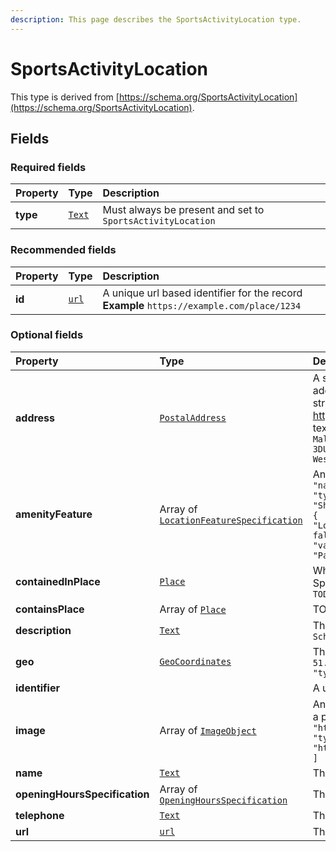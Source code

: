 ```yaml
---
description: This page describes the SportsActivityLocation type.
---
```


# SportsActivityLocation

This type is derived from [https://schema.org/SportsActivityLocation](https://schema.org/SportsActivityLocation).

## **Fields**

### **Required fields**

| Property | Type | Description |
| :--- | :--- | :--- |
| **type** |  [`Text`](https://schema.org/Text) |  Must always be present and set to `SportsActivityLocation` |

### **Recommended fields**

| Property | Type | Description |
| :--- | :--- | :--- |
| **id** |  [`url`](https://schema.org/url) |  A unique url based identifier for the record  **Example**  `https://example.com/place/1234` |

### **Optional fields**

| Property | Type | Description |
| :--- | :--- | :--- |
| **address** |  [`PostalAddress`](https://docs.openactive.io/data-model/types/postaladdress) |  A structured PostalAddress object for the Place.  Ideally the address should be provided using the PostalAddress structured format. Google Reserve requires https://schema.org/PostalAddress and will not accept plain text addresses.  **Example**  `{   "addressLocality": "New Malden",   "addressRegion": "London",   "postalCode": "NW5 3DU",   "streetAddress": "Raynes Park High School, 46A West Barnes Lane",   "type": "PostalAddress" }` |
| **amenityFeature** |  Array of [`LocationFeatureSpecification`](https://docs.openactive.io/data-model/types/locationfeaturespecification) |  An array listing the Ammenities of the Place.  **Example**  `[   {     "name": "Changing Facilities",     "value": true,     "type": "ChangingFacilities"   },   {     "name": "Showers",     "value": false,     "type": "Showers"   },   {     "name": "Lockers",     "value": true,     "type": "Lockers"   },   {     "name": "Towels",     "value": false,     "type": "Towels"   },   {     "name": "Creche",     "value": false,     "type": "Creche"   },   {     "name": "Parking",     "value": true,     "type": "Parking"   } ]` |
| **containedInPlace** |  [`Place`](https://docs.openactive.io/data-model/types/place) |  While a \`url\` is not specified as an option in the Modelling Specification, it is necessary to link entities in RPDE.  **Example**  `TODO` |
| **containsPlace** |  Array of [`Place`](https://docs.openactive.io/data-model/types/place) |  TODO  **Example**  `TODO` |
| **description** |  [`Text`](https://schema.org/Text) |  The description of the Place  **Example**  `Raynes Park High School in London` |
| **geo** |  [`GeoCoordinates`](https://docs.openactive.io/data-model/types/geocoordinates) |  The geo coordinates of the Place.  **Example**  `{   "latitude": 51.4034423828125,   "longitude": -0.2369088977575302,   "type": "GeoCoordinates" }` |
| **identifier** |  |  A unique identifier for the record  **Example**  `1234` |
| **image** |  Array of [`ImageObject`](https://docs.openactive.io/data-model/types/imageobject) |  An image or photo that depicts the place, e.g. a photo taken at a previous event.  **Example**  `[   {     "thumbnail": "http://example.com/static/image/speedball_thumbnail.jpg",     "type": "ImageObject",     "url": "http://example.com/static/image/speedball_large.jpg"   } ]` |
| **name** |  [`Text`](https://schema.org/Text) |  The name of the Place  **Example**  `Raynes Park High School` |
| **openingHoursSpecification** |  Array of [`OpeningHoursSpecification`](https://docs.openactive.io/data-model/types/openinghoursspecification) |  The times the Place is open |
| **telephone** |  [`Text`](https://schema.org/Text) |  The telephone number for the Place  **Example**  `01253 473934` |
| **url** |  [`url`](https://schema.org/url) |  The website for the Place  **Example**  `http://www.rphs.org.uk/` |

